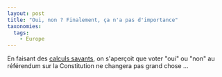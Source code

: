 ```yaml
---
layout: post
title: "Oui, non ? Finalement, ça n'a pas d'importance"
taxonomies: 
  tags: 
    - Europe
---
```

En faisant des <a href="http://www.lemonde.fr/web/article/0,1-0@2-631760,36-633752@51-633875,0.html">calculs savants</a>, on s'aperçoit que voter "oui" ou "non" au référendum sur la Constitution ne changera pas grand chose ...
